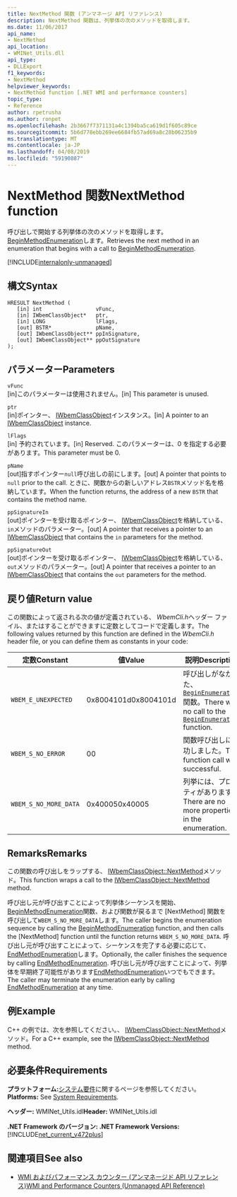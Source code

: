 ```yaml
---
title: NextMethod 関数 (アンマネージ API リファレンス)
description: NextMethod 関数は、列挙体の次のメソッドを取得します。
ms.date: 11/06/2017
api_name:
- NextMethod
api_location:
- WMINet_Utils.dll
api_type:
- DLLExport
f1_keywords:
- NextMethod
helpviewer_keywords:
- NextMethod function [.NET WMI and performance counters]
topic_type:
- Reference
author: rpetrusha
ms.author: ronpet
ms.openlocfilehash: 2b3667f7371131a4c1394ba5ca619d1f605c89ce
ms.sourcegitcommit: 5b6d778ebb269ee6684fb57ad69a8c28b06235b9
ms.translationtype: MT
ms.contentlocale: ja-JP
ms.lasthandoff: 04/08/2019
ms.locfileid: "59190887"
---
```

# <a name="nextmethod-function"></a><span data-ttu-id="c69bf-103">NextMethod 関数</span><span class="sxs-lookup"><span data-stu-id="c69bf-103">NextMethod function</span></span>
<span data-ttu-id="c69bf-104">呼び出しで開始する列挙体の次のメソッドを取得します。 [BeginMethodEnumeration](beginmethodenumeration.md)します。</span><span class="sxs-lookup"><span data-stu-id="c69bf-104">Retrieves the next method in an enumeration that begins with a call to [BeginMethodEnumeration](beginmethodenumeration.md).</span></span>  

[!INCLUDE[internalonly-unmanaged](../../../../includes/internalonly-unmanaged.md)]
  
## <a name="syntax"></a><span data-ttu-id="c69bf-105">構文</span><span class="sxs-lookup"><span data-stu-id="c69bf-105">Syntax</span></span>  
  
```  
HRESULT NextMethod (
   [in] int                 vFunc, 
   [in] IWbemClassObject*   ptr, 
   [in] LONG                lFlags,
   [out] BSTR*              pName,
   [out] IWbemClassObject** ppInSignature,
   [out] IWbemClassObject** ppOutSignature   
); 
```  

## <a name="parameters"></a><span data-ttu-id="c69bf-106">パラメーター</span><span class="sxs-lookup"><span data-stu-id="c69bf-106">Parameters</span></span>

`vFunc`  
<span data-ttu-id="c69bf-107">[in]このパラメーターは使用されません。</span><span class="sxs-lookup"><span data-stu-id="c69bf-107">[in] This parameter is unused.</span></span>

`ptr`  
<span data-ttu-id="c69bf-108">[in]ポインター、 [IWbemClassObject](/windows/desktop/api/wbemcli/nn-wbemcli-iwbemclassobject)インスタンス。</span><span class="sxs-lookup"><span data-stu-id="c69bf-108">[in] A pointer to an [IWbemClassObject](/windows/desktop/api/wbemcli/nn-wbemcli-iwbemclassobject) instance.</span></span>

`lFlags`  
<span data-ttu-id="c69bf-109">[in] 予約されています。</span><span class="sxs-lookup"><span data-stu-id="c69bf-109">[in] Reserved.</span></span> <span data-ttu-id="c69bf-110">このパラメーターは、0 を指定する必要があります。</span><span class="sxs-lookup"><span data-stu-id="c69bf-110">This parameter must be 0.</span></span>

`pName`  
<span data-ttu-id="c69bf-111">[out]指すポインター`null`呼び出しの前にします。</span><span class="sxs-lookup"><span data-stu-id="c69bf-111">[out] A pointer that points to `null` prior to the call.</span></span> <span data-ttu-id="c69bf-112">ときに、関数からの新しいアドレス`BSTR`メソッド名を格納しています。</span><span class="sxs-lookup"><span data-stu-id="c69bf-112">When the function returns, the address of a new `BSTR` that contains the method name.</span></span> 

`ppSignatureIn`  
<span data-ttu-id="c69bf-113">[out]ポインターを受け取るポインター、 [IWbemClassObject](/windows/desktop/api/wbemcli/nn-wbemcli-iwbemclassobject)を格納している、`in`メソッドのパラメーター。</span><span class="sxs-lookup"><span data-stu-id="c69bf-113">[out] A pointer that receives a pointer to an [IWbemClassObject](/windows/desktop/api/wbemcli/nn-wbemcli-iwbemclassobject) that contains the `in` parameters for the method.</span></span> 

`ppSignatureOut`  
<span data-ttu-id="c69bf-114">[out]ポインターを受け取るポインター、 [IWbemClassObject](/windows/desktop/api/wbemcli/nn-wbemcli-iwbemclassobject)を格納している、`out`メソッドのパラメーター。</span><span class="sxs-lookup"><span data-stu-id="c69bf-114">[out] A pointer that receives a pointer to an [IWbemClassObject](/windows/desktop/api/wbemcli/nn-wbemcli-iwbemclassobject) that contains the `out` parameters for the method.</span></span> 

## <a name="return-value"></a><span data-ttu-id="c69bf-115">戻り値</span><span class="sxs-lookup"><span data-stu-id="c69bf-115">Return value</span></span>

<span data-ttu-id="c69bf-116">この関数によって返される次の値が定義されている、 *WbemCli.h*ヘッダー ファイル、またはすることができますに定数としてコードで定義します。</span><span class="sxs-lookup"><span data-stu-id="c69bf-116">The following values returned by this function are defined in the *WbemCli.h* header file, or you can define them as constants in your code:</span></span>

|<span data-ttu-id="c69bf-117">定数</span><span class="sxs-lookup"><span data-stu-id="c69bf-117">Constant</span></span>  |<span data-ttu-id="c69bf-118">値</span><span class="sxs-lookup"><span data-stu-id="c69bf-118">Value</span></span>  |<span data-ttu-id="c69bf-119">説明</span><span class="sxs-lookup"><span data-stu-id="c69bf-119">Description</span></span>  |
|---------|---------|---------|
| `WBEM_E_UNEXPECTED` | <span data-ttu-id="c69bf-120">0x8004101d</span><span class="sxs-lookup"><span data-stu-id="c69bf-120">0x8004101d</span></span> | <span data-ttu-id="c69bf-121">呼び出しがなかった、 [ `BeginEnumeration` ](beginenumeration.md)関数。</span><span class="sxs-lookup"><span data-stu-id="c69bf-121">There was no call to the [`BeginEnumeration`](beginenumeration.md) function.</span></span> |
| `WBEM_S_NO_ERROR` | <span data-ttu-id="c69bf-122">0</span><span class="sxs-lookup"><span data-stu-id="c69bf-122">0</span></span> | <span data-ttu-id="c69bf-123">関数呼び出しに成功しました。</span><span class="sxs-lookup"><span data-stu-id="c69bf-123">The function call was successful.</span></span>  |
| `WBEM_S_NO_MORE_DATA` | <span data-ttu-id="c69bf-124">0x40005</span><span class="sxs-lookup"><span data-stu-id="c69bf-124">0x40005</span></span> | <span data-ttu-id="c69bf-125">列挙には、プロパティがあります。</span><span class="sxs-lookup"><span data-stu-id="c69bf-125">There are no more properties in the enumeration.</span></span> |
  
## <a name="remarks"></a><span data-ttu-id="c69bf-126">Remarks</span><span class="sxs-lookup"><span data-stu-id="c69bf-126">Remarks</span></span>

<span data-ttu-id="c69bf-127">この関数の呼び出しをラップする、 [IWbemClassObject::NextMethod](/windows/desktop/api/wbemcli/nf-wbemcli-iwbemclassobject-nextmethod)メソッド。</span><span class="sxs-lookup"><span data-stu-id="c69bf-127">This function wraps a call to the [IWbemClassObject::NextMethod](/windows/desktop/api/wbemcli/nf-wbemcli-iwbemclassobject-nextmethod) method.</span></span>

<span data-ttu-id="c69bf-128">呼び出し元が呼び出すことによって列挙体シーケンスを開始、 [BeginMethodEnumeration](beginmethodenumeration.md)関数、および関数が戻るまで [NextMethod] 関数を呼び出して`WBEM_S_NO_MORE_DATA`します。</span><span class="sxs-lookup"><span data-stu-id="c69bf-128">The caller begins the enumeration sequence by calling the [BeginMethodEnumeration](beginmethodenumeration.md) function, and then calls the [NextMethod] function until the function returns `WBEM_S_NO_MORE_DATA`.</span></span> <span data-ttu-id="c69bf-129">呼び出し元が呼び出すことによって、シーケンスを完了する必要に応じて、 [EndMethodEnumeration](endmethodenumeration.md)します。</span><span class="sxs-lookup"><span data-stu-id="c69bf-129">Optionally, the caller finishes the sequence by calling [EndMethodEnumeration](endmethodenumeration.md).</span></span> <span data-ttu-id="c69bf-130">呼び出し元が呼び出すことによって、列挙体を早期終了可能性があります[EndMethodEnumeration](endmethodenumeration.md)いつでもできます。</span><span class="sxs-lookup"><span data-stu-id="c69bf-130">The caller may terminate the enumeration early by calling [EndMethodEnumeration](endmethodenumeration.md) at any time.</span></span>

## <a name="example"></a><span data-ttu-id="c69bf-131">例</span><span class="sxs-lookup"><span data-stu-id="c69bf-131">Example</span></span>

<span data-ttu-id="c69bf-132">C++ の例では、次を参照してください。、 [IWbemClassObject::NextMethod](/windows/desktop/api/wbemcli/nf-wbemcli-iwbemclassobject-nextmethod)メソッド。</span><span class="sxs-lookup"><span data-stu-id="c69bf-132">For a C++ example, see the [IWbemClassObject::NextMethod](/windows/desktop/api/wbemcli/nf-wbemcli-iwbemclassobject-nextmethod) method.</span></span>

## <a name="requirements"></a><span data-ttu-id="c69bf-133">必要条件</span><span class="sxs-lookup"><span data-stu-id="c69bf-133">Requirements</span></span>  
 <span data-ttu-id="c69bf-134">**プラットフォーム:**[システム要件](../../../../docs/framework/get-started/system-requirements.md)に関するページを参照してください。</span><span class="sxs-lookup"><span data-stu-id="c69bf-134">**Platforms:** See [System Requirements](../../../../docs/framework/get-started/system-requirements.md).</span></span>  
  
 <span data-ttu-id="c69bf-135">**ヘッダー:** WMINet_Utils.idl</span><span class="sxs-lookup"><span data-stu-id="c69bf-135">**Header:** WMINet_Utils.idl</span></span>  
  
 **<span data-ttu-id="c69bf-136">.NET Framework のバージョン: </span><span class="sxs-lookup"><span data-stu-id="c69bf-136">.NET Framework Versions:</span></span>** [!INCLUDE[net_current_v472plus](../../../../includes/net-current-v472plus.md)]  
  
## <a name="see-also"></a><span data-ttu-id="c69bf-137">関連項目</span><span class="sxs-lookup"><span data-stu-id="c69bf-137">See also</span></span>

- [<span data-ttu-id="c69bf-138">WMI およびパフォーマンス カウンター (アンマネージド API リファレンス)</span><span class="sxs-lookup"><span data-stu-id="c69bf-138">WMI and Performance Counters (Unmanaged API Reference)</span></span>](index.md)
